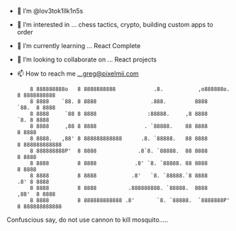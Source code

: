 - 👋  I’m @lov3tok1llk1n5s
- 👀 I’m interested in ... chess tactics, crypto, building custom apps to order
- 🌱 I’m currently learning ... React Complete
- 💞️ I’m looking to collaborate on ... React projects
- 📫 How to reach me ...greg@pixelmii.com





                                                                                            
          8 888888888o   8 8888888888            .8.           ,o888888o.    8 8888888888   
          8 8888    `88. 8 8888                 .888.         8888     `88.  8 8888         
          8 8888     `88 8 8888                :88888.     ,8 8888       `8. 8 8888         
          8 8888     ,88 8 8888               . `88888.    88 8888           8 8888         
          8 8888.   ,88' 8 888888888888      .8. `88888.   88 8888           8 888888888888 
          8 888888888P'  8 8888             .8`8. `88888.  88 8888           8 8888         
          8 8888         8 8888            .8' `8. `88888. 88 8888           8 8888         
          8 8888         8 8888           .8'   `8. `88888.`8 8888       .8' 8 8888         
          8 8888         8 8888          .888888888. `88888.  8888     ,88'  8 8888         
          8 8888         8 888888888888 .8'       `8. `88888.  `8888888P'    8 888888888888 





Confuscious say, do not use cannon to kill mosquito.....
